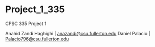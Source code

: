 # Project_1_335
CPSC 335 Project 1

Anahid Zandi Haghighi    | anazandi@csu.fullerton.edu
Daniel Palacio           | Palacio796@csu.fullerton.edu


